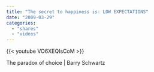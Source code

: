 ```yaml
---
title: "The secret to happiness is: LOW EXPECTATIONS"
date: "2009-03-29"
categories:
  - "shares"
  - "videos"
---
```


{{< youtube VO6XEQIsCoM >}}

The paradox of choice | Barry Schwartz
